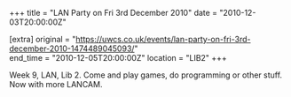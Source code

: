 +++
title = "LAN Party on Fri 3rd December 2010"
date = "2010-12-03T20:00:00Z"

[extra]
original = "https://uwcs.co.uk/events/lan-party-on-fri-3rd-december-2010-1474489045093/"    
end_time = "2010-12-05T20:00:00Z"
location = "LIB2"
+++

Week 9, LAN, Lib 2. Come and play games, do programming or other stuff. Now with more LANCAM.

